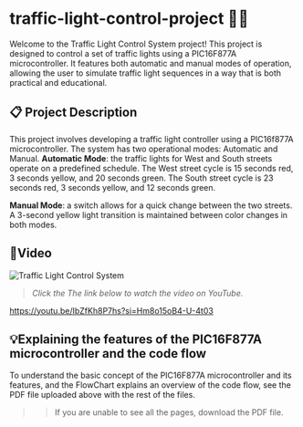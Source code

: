# traffic-light-control-project 🚦🚦
Welcome to the Traffic Light Control System project! This project is designed to control a set of traffic lights using a PIC16F877A microcontroller. It features both automatic and manual modes of operation, allowing the user to simulate traffic light sequences in a way that is both practical and educational.
## 📋 Project Description
This project involves developing a traffic light controller using a PIC16f877A microcontroller. The system has two operational modes: Automatic and Manual.
 **Automatic Mode**: the traffic lights for West and South streets operate on a predefined schedule. The West street cycle is 15 seconds red, 3 seconds yellow, and 20 seconds green. The South street cycle is 23 seconds red, 3 seconds yellow, and 12 seconds green.

**Manual Mode**: a switch allows for a quick change between the two streets. A 3-second yellow light transition is maintained between color changes in both modes.
## 🎥Video
![Traffic Light Control System](https://github.com/user-attachments/assets/6c84cf46-eb27-406a-97cc-a920120c7a34)

> *Click the The link  below to watch the video on YouTube.*
> 
https://youtu.be/IbZfKh8P7hs?si=Hm8o15oB4-U-4t03
##  💡Explaining the features of the PIC16F877A microcontroller and the code flow
To understand the basic concept of the PIC16F877A microcontroller and its features, and the FlowChart explains an overview of the code flow, see the PDF file uploaded above with the rest of the files. 

>>If you are unable to see all the pages, download the PDF file.
